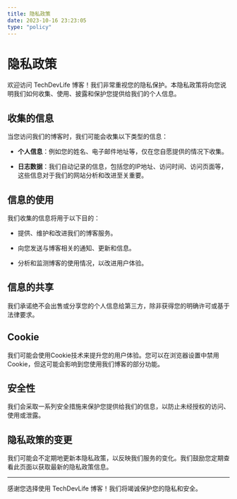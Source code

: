 ```yaml
---
title: 隐私政策
date: 2023-10-16 23:23:05
type: "policy"
---
```


# 隐私政策

欢迎访问 TechDevLife 博客！我们非常重视您的隐私保护。本隐私政策将向您说明我们如何收集、使用、披露和保护您提供给我们的个人信息。

## 收集的信息

当您访问我们的博客时，我们可能会收集以下类型的信息：

- **个人信息**：例如您的姓名、电子邮件地址等，仅在您自愿提供的情况下收集。

- **日志数据**：我们自动记录的信息，包括您的IP地址、访问时间、访问页面等，这些信息对于我们的网站分析和改进至关重要。

## 信息的使用

我们收集的信息将用于以下目的：

- 提供、维护和改进我们的博客服务。

- 向您发送与博客相关的通知、更新和信息。

- 分析和监测博客的使用情况，以改进用户体验。

## 信息的共享

我们承诺绝不会出售或分享您的个人信息给第三方，除非获得您的明确许可或基于法律要求。

## Cookie

我们可能会使用Cookie技术来提升您的用户体验。您可以在浏览器设置中禁用Cookie，但这可能会影响到您使用我们博客的部分功能。

## 安全性

我们会采取一系列安全措施来保护您提供给我们的信息，以防止未经授权的访问、使用或泄露。

## 隐私政策的变更

我们可能会不定期地更新本隐私政策，以反映我们服务的变化。我们鼓励您定期查看此页面以获取最新的隐私政策信息。

---

感谢您选择使用 TechDevLife 博客！我们将竭诚保护您的隐私和安全。
